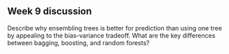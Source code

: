 ## Week 9 discussion

Describe why ensembling trees is better for prediction than using one tree by appealing to the bias-variance tradeoff.  What are the key differences between bagging, boosting, and random forests?